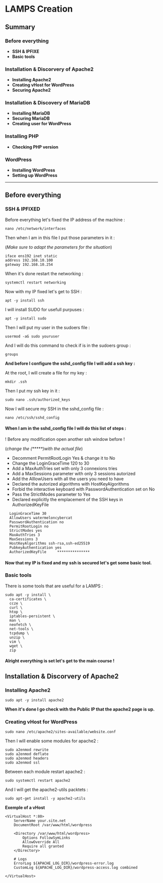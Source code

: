 # **LAMPS Creation**

## Summary

### **Before everything**
- **SSH & IPFIXE**
- **Basic tools**
  
### **Installation & Discorvery of Apache2**
- **Installing Apache2**
- **Creating vHost for WordPress**
- **Securing Apache2**

### **Installation & Discovery of MariaDB**
- **Installing MariaDB**
- **Securing MariaDB**
- **Creating user for WordPress**

### **Installing PHP**
- **Checking PHP version**

### **WordPress**
- **Installing WordPress**
- **Setting up WordPress**

---

## **Before everything**

### **SSH & IPFIXED**

Before everything let's fixed the IP address of the machine :

```where do I find the network file
nano /etc/network/interfaces
```
Then when I am in this file I put those parameters in it : 

(*Make sure to adapt the parameters for the situation*)

```Parameters for a fixed IP
iface ens192 inet static
address 192.168.10.100
gateway 192.168.10.254
```
When it's done restart the networking :

```
systemctl restart networking
```
Now with my IP fixed let's get to SSH :

```Installing SSH
apt -y install ssh
````

I will install SUDO for usefull purpuses :

```Installing SUDO
apt -y install sudo
```
Then I will put my user in the sudoers file :

```Add a user to sudoers
usermod -aG sudo youruser
```
And I will do this command to check if is in the sudoers group :

```Checking groups of a user
groups
```
**And before I configure the sshd_config file I will add a ssh key :**

At the root, I will create a file for my key :

```Creating a file
mkdir .ssh
```
Then I put my ssh key in it :

```Path to the .ssh/authorized_keys
sudo nano .ssh/authorized_keys
```

Now I will secure my SSH in the sshd_config file :

```Sshd_config file path
nano /etc/ssh/sshd_config
```

#### When I am in the sshd_config file I will do this list of steps :
   ! Before any modification open another ssh window before !

   (*change the (*****)with the actual file*)


  - Decomment PermitRootLogin Yes & change it to No
  - Change the LoginGraceTime 120 to 30
  - Add a MaxAuthTries set with only 3 connexions tries
  - Add a MaxSessions parameter with only 3 sessions autorized
  - Add the AlllowUsers with all the users you need to have
  - Declared the autorized algorithms with HostKeyAlgorithms
  - Forbid the interactive keyboard with PasswordAuthentication set on No
  - Pass the StrictModes parameter to Yes
  - Declared explicitly the emplacement of the SSH keys in AuthorizedKeyFile
  
```Secure SSH
  LoginGraceTime 30
  AllowUsers watermeloncybercat
  PasswordAuthentication no
  PermitRootLogin no
  StrictModes yes
  MaxAuthTries 3
  MaxSessions 3
  HostKeyAlgorithms ssh-rsa,ssh-ed25519
  PubkeyAuthentication yes
  AuthorizedKeyFile     ***************
```

#### Now that my IP is fixed and my ssh is secured let's get some basic tool.

### **Basic tools**

There is some tools that are useful for a LAMPS :

```Basic tools
sudo apt -y install \
  ca-certificates \
  ccze \
  curl \
  htop \
  iptables-persistent \
  man \
  neofetch \
  net-tools \
  tcpdump \
  unzip \
  vim \
  wget \
  zip
```

#### **Alright everything is set let's get to the main course !**

## **Installation & Discorvery of Apache2**

### **Installing Apache2**

```Installing Apache2
sudo apt -y install apache2
```

**When it's done I go check with the Public IP that the apache2 page is up.**

### **Creating vHost for WordPress**

```
sudo nano /etc/apache2/sites-available/website.conf
```
Then I will enable some modules for apache2 :

```Modules for Apache2
sudo a2enmod rewrite
sudo a2enmod deflate
sudo a2enmod headers
sudo a2enmod ssl
```
Between each module restart apache2 :

```Restart Apache2
sudo systemctl restart apache2
```
And I will get the apache2-utils packtets :

```apache2-utils packets install
sudo apt-get install -y apache2-utils
```

**Exemple of a vHost**

```
<VirtualHost *:80>
    ServerName your.site.net
    DocumentRoot /var/www/html/wordpress

    <Directory /var/www/html/wordpress>
        Options FollowSymLinks
        AllowOverride All
        Require all granted
    </Directory>

    # Logs
    ErrorLog ${APACHE_LOG_DIR}/wordpress-error.log
    CustomLog ${APACHE_LOG_DIR}/wordpress-access.log combined

</VirtualHost>
```
